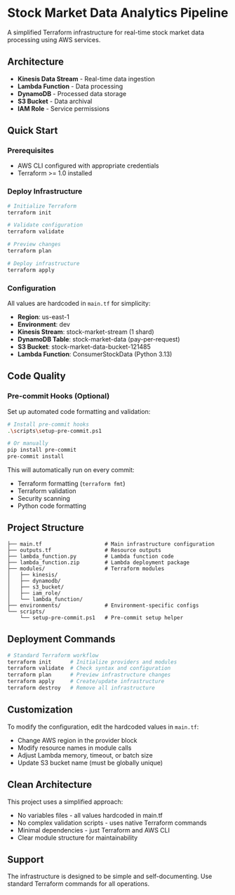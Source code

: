 # Stock Market Data Analytics Pipeline

A simplified Terraform infrastructure for real-time stock market data processing using AWS services.

## Architecture

- **Kinesis Data Stream** - Real-time data ingestion
- **Lambda Function** - Data processing 
- **DynamoDB** - Processed data storage
- **S3 Bucket** - Data archival
- **IAM Role** - Service permissions

## Quick Start

### Prerequisites
- AWS CLI configured with appropriate credentials
- Terraform >= 1.0 installed

### Deploy Infrastructure

```bash
# Initialize Terraform
terraform init

# Validate configuration
terraform validate

# Preview changes
terraform plan

# Deploy infrastructure
terraform apply
```

### Configuration

All values are hardcoded in `main.tf` for simplicity:

- **Region**: us-east-1
- **Environment**: dev
- **Kinesis Stream**: stock-market-stream (1 shard)
- **DynamoDB Table**: stock-market-data (pay-per-request)
- **S3 Bucket**: stock-market-data-bucket-121485
- **Lambda Function**: ConsumerStockData (Python 3.13)

## Code Quality

### Pre-commit Hooks (Optional)

Set up automated code formatting and validation:

```bash
# Install pre-commit hooks
.\scripts\setup-pre-commit.ps1

# Or manually
pip install pre-commit
pre-commit install
```

This will automatically run on every commit:
- Terraform formatting (`terraform fmt`)
- Terraform validation
- Security scanning
- Python code formatting

## Project Structure

```
├── main.tf                    # Main infrastructure configuration
├── outputs.tf                 # Resource outputs
├── lambda_function.py         # Lambda function code
├── lambda_function.zip        # Lambda deployment package
├── modules/                   # Terraform modules
│   ├── kinesis/
│   ├── dynamodb/
│   ├── s3_bucket/
│   ├── iam_role/
│   └── lambda_function/
├── environments/              # Environment-specific configs
└── scripts/
    └── setup-pre-commit.ps1   # Pre-commit setup helper
```

## Deployment Commands

```bash
# Standard Terraform workflow
terraform init      # Initialize providers and modules
terraform validate  # Check syntax and configuration
terraform plan      # Preview infrastructure changes
terraform apply     # Create/update infrastructure
terraform destroy   # Remove all infrastructure
```

## Customization

To modify the configuration, edit the hardcoded values in `main.tf`:

- Change AWS region in the provider block
- Modify resource names in module calls
- Adjust Lambda memory, timeout, or batch size
- Update S3 bucket name (must be globally unique)

## Clean Architecture

This project uses a simplified approach:
- No variables files - all values hardcoded in main.tf
- No complex validation scripts - uses native Terraform commands
- Minimal dependencies - just Terraform and AWS CLI
- Clear module structure for maintainability

## Support

The infrastructure is designed to be simple and self-documenting. Use standard Terraform commands for all operations.